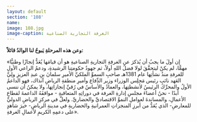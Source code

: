 ```yaml
---
layout: default
section: '108'
name:
image: 108.jpg
image-caption: الغرفة التجارية الصناعية
---
```

**وعن هذه المرحلةِ يَبوحُ لنا الوالدُ قائلاً:**

«إن أولَ ما يجبُ أن يُذكرَ عن الغرفةِ التجاريةِ الصناعيةِ هو أن قيامَها يُعَدُّ إنجازًا وطنيًّا مهمًّا، لم يكنْ ليتحقَّقَ لولا فضلُ اللهِ أولاً، ثم جهودُ حكومتِنا الرشيدةِ، ودعمُ الراعي الأولِ للغرفةِ منذُ نشأتِها عام 1381هـ صاحبِ السموِّ الملكيِّ الأميرِ سلمانَ بنِ عبدِ العزيزِ ولِيِّ العَهد نائب رئيس مَجلِس الوزراء وزير الدِّفاع وأميرِ منطقةِ الرياضِ آنذاك، فهو الداعمُ الأولُ والمحرِّكُ الرئيسُ لأنشطتِها، والعمادُ والأساسُ في رُقيِّ إنجازاتِها، ولا يمكنُ أن ننسى أبدًا - نحنُ أعضاءَ مجلسِ إدارةِ الغرفة في دوراتِهِ المتعاقبةِ - مواقفَهُ الداعمةَ لقطاعِ الأعمالِ، والمساندةَ لعواملِ النموِّ الاقتصاديِّ والحضاريِّ. ولعلَّ في مركزِ الرياضِ الدوليِّ للمعارضِ- الذي يُعَدُّ من أبرزِ المنجزاتِ العمرانيةِ والحضاريةِ في مدينةِ الرياضِ- خيرَ شاهدٍ على دعمِهِ الكريمِ لأعمالِ الغرفةِ».
